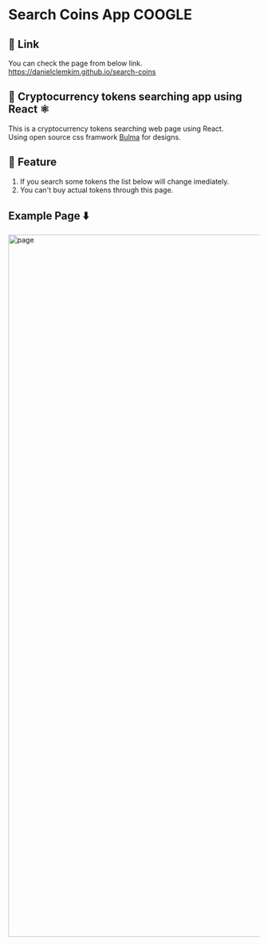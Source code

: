 # Search Coins App COOGLE

## :rabbit: Link

You can check the page from below link. <br>
https://danielclemkim.github.io/search-coins

## :rabbit: Cryptocurrency tokens searching app using React ⚛️

This is a cryptocurrency tokens searching web page using React. <br> 
Using open source css framwork [Bulma](https://bulma.io/) for designs.

## :rabbit: Feature

1. If you search some tokens the list below will change imediately.
2. You can't buy actual tokens through this page.

## Example Page ⬇️
<img width="1408" alt="page" src="https://github.com/DanielClemKim/search-coins/assets/106340297/92170260-1a8d-4b08-b363-6df817ba8f35">
